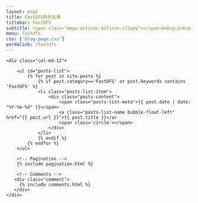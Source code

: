 ```yaml
---
layout: page
title: FastDFS系列文章
titlebar: FastDFS
subtitle: <span class="mega-octicon octicon-clippy"></span>&nbsp;&nbsp; FastDFS系列文章
menu: fastdfs
css: ['blog-page.css']
permalink: /fastdfs
---
```


<div class="row">

    <div class="col-md-12">

        <ul id="posts-list">
            {% for post in site.posts %}
                {% if post.category=='FastDFS' or post.keywords contains 'FastDFS' %}
                <li class="posts-list-item">
                    <div class="posts-content">
                        <span class="posts-list-meta">{{ post.date | date: "%Y-%m-%d" }}</span>
                        <a class="posts-list-name bubble-float-left" href="{{ post.url }}">{{ post.title }}</a>
                        <span class='circle'></span>
                    </div>
                </li>
                {% endif %}
            {% endfor %}
        </ul> 

        <!-- Pagination -->
        {% include pagination.html %}

        <!-- Comments -->
       <div class="comment">
         {% include comments.html %}
       </div>
    </div>

</div>
<script>
    $(document).ready(function(){

        // Enable bootstrap tooltip
        $("body").tooltip({ selector: '[data-toggle=tooltip]' });

    });
</script>

